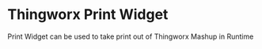 # Thingworx Print Widget
 Print Widget can be used to take print out of Thingworx Mashup in Runtime
